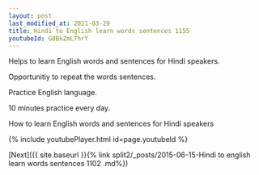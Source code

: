 ```yaml
---
layout: post
last_modified_at: 2021-03-29
title: Hindi to English learn words sentences 1155 
youtubeId: G8BkZmLThrY
---
```

 
 
Helps to learn English words and sentences for Hindi speakers.

Opportunitiy to repeat the words sentences. 

Practice English language. 
 
10 minutes practice every day. 
 
How to learn English words and sentences for Hindi speakers 
 
{% include youtubePlayer.html id=page.youtubeId %}
 
 
[Next]({{ site.baseurl }}{% link  split2/_posts/2015-06-15-Hindi to english learn words sentences 1102 .md%})
 
